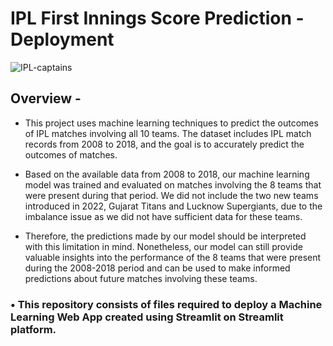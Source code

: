 # IPL First Innings Score Prediction - Deployment

![IPL-captains](https://user-images.githubusercontent.com/121340232/230281129-7835f5fc-f409-42c6-b8f4-fc01b1431dc7.png)


## Overview -

- This project uses machine learning techniques to predict the outcomes of IPL matches involving all 10 teams. The dataset includes IPL match records from 2008 to 2018, and the goal is to accurately predict the outcomes of matches.

- Based on the available data from 2008 to 2018, our machine learning model was trained and evaluated on matches involving the 8 teams that were present during that period. We did not include the two new teams introduced in 2022, Gujarat Titans and Lucknow Supergiants, due to the imbalance issue as we did not have sufficient data for these teams.

- Therefore, the predictions made by our model should be interpreted with this limitation in mind. Nonetheless, our model can still provide valuable insights into the performance of the 8 teams that were present during the 2008-2018 period and can be used to make informed predictions about future matches involving these teams.

### • **This repository consists of files required to deploy a Machine Learning Web App created using Streamlit on Streamlit platform.**
